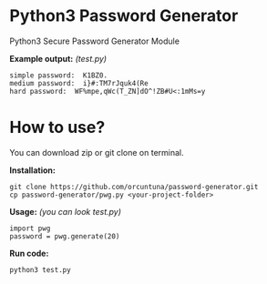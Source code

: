 # Python3 Password Generator

Python3 Secure Password Generator Module

**Example output:** *(test.py)*

    simple password:  K1BZ0.
    medium password:  i}#:TM7rJquk4(Re
    hard password:  WF%mpe,qWc(T_ZN]dO^!ZB#U<:1mMs=y

# How to use?

You can download zip or git clone on terminal.

**Installation:**

    git clone https://github.com/orcuntuna/password-generator.git
    cp password-generator/pwg.py <your-project-folder>
    
**Usage:** *(you can look test.py)*

    import pwg
    password = pwg.generate(20)

**Run code:**

    python3 test.py
